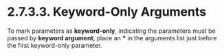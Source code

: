 # 2.7.3.3. Keyword-Only Arguments

To mark parameters as **keyword-only**, indicating the parameters must be passed by **keyword argument**, place an __*__ in the arguments list just before the first keyword-only parameter.
